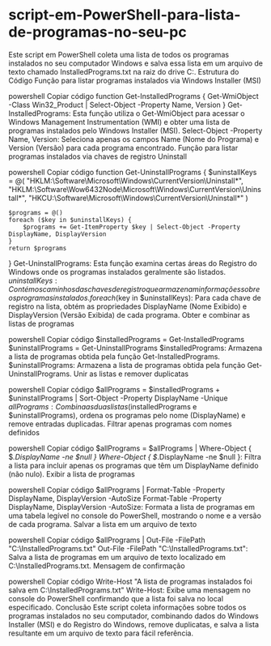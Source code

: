 # script-em-PowerShell-para-lista-de-programas-no-seu-pc
Este script em PowerShell coleta uma lista de todos os programas instalados no seu computador Windows e salva essa lista em um arquivo de texto chamado InstalledPrograms.txt na raiz do drive C:.
Estrutura do Código
Função para listar programas instalados via Windows Installer (MSI)

powershell
Copiar código
function Get-InstalledPrograms {
    Get-WmiObject -Class Win32_Product | Select-Object -Property Name, Version
}
Get-InstalledPrograms: Esta função utiliza o Get-WmiObject para acessar o Windows Management Instrumentation (WMI) e obter uma lista de programas instalados pelo Windows Installer (MSI).
Select-Object -Property Name, Version: Seleciona apenas os campos Name (Nome do Programa) e Version (Versão) para cada programa encontrado.
Função para listar programas instalados via chaves de registro Uninstall

powershell
Copiar código
function Get-UninstallPrograms {
    $uninstallKeys = @(
        "HKLM:\Software\Microsoft\Windows\CurrentVersion\Uninstall\*",
        "HKLM:\Software\Wow6432Node\Microsoft\Windows\CurrentVersion\Uninstall\*",
        "HKCU:\Software\Microsoft\Windows\CurrentVersion\Uninstall\*"
    )

    $programs = @()
    foreach ($key in $uninstallKeys) {
        $programs += Get-ItemProperty $key | Select-Object -Property DisplayName, DisplayVersion
    }
    return $programs
}
Get-UninstallPrograms: Esta função examina certas áreas do Registro do Windows onde os programas instalados geralmente são listados.
$uninstallKeys: Contém os caminhos das chaves de registro que armazenam informações sobre os programas instalados.
foreach ($key in $uninstallKeys): Para cada chave de registro na lista, obtém as propriedades DisplayName (Nome Exibido) e DisplayVersion (Versão Exibida) de cada programa.
Obter e combinar as listas de programas

powershell
Copiar código
$installedPrograms = Get-InstalledPrograms
$uninstallPrograms = Get-UninstallPrograms
$installedPrograms: Armazena a lista de programas obtida pela função Get-InstalledPrograms.
$uninstallPrograms: Armazena a lista de programas obtida pela função Get-UninstallPrograms.
Unir as listas e remover duplicatas

powershell
Copiar código
$allPrograms = $installedPrograms + $uninstallPrograms | Sort-Object -Property DisplayName -Unique
$allPrograms: Combina as duas listas ($installedPrograms e $uninstallPrograms), ordena os programas pelo nome (DisplayName) e remove entradas duplicadas.
Filtrar apenas programas com nomes definidos

powershell
Copiar código
$allPrograms = $allPrograms | Where-Object { $_.DisplayName -ne $null }
Where-Object { $_.DisplayName -ne $null }: Filtra a lista para incluir apenas os programas que têm um DisplayName definido (não nulo).
Exibir a lista de programas

powershell
Copiar código
$allPrograms | Format-Table -Property DisplayName, DisplayVersion -AutoSize
Format-Table -Property DisplayName, DisplayVersion -AutoSize: Formata a lista de programas em uma tabela legível no console do PowerShell, mostrando o nome e a versão de cada programa.
Salvar a lista em um arquivo de texto

powershell
Copiar código
$allPrograms | Out-File -FilePath "C:\InstalledPrograms.txt"
Out-File -FilePath "C:\InstalledPrograms.txt": Salva a lista de programas em um arquivo de texto localizado em C:\InstalledPrograms.txt.
Mensagem de confirmação

powershell
Copiar código
Write-Host "A lista de programas instalados foi salva em C:\InstalledPrograms.txt"
Write-Host: Exibe uma mensagem no console do PowerShell confirmando que a lista foi salva no local especificado.
Conclusão
Este script coleta informações sobre todos os programas instalados no seu computador, combinando dados do Windows Installer (MSI) e do Registro do Windows, remove duplicatas, e salva a lista resultante em um arquivo de texto para fácil referência.
